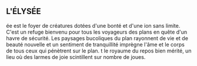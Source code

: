 ## L'ÉLYSÉE

ée est le foyer de créatures dotées d'une bonté et d'une
ion sans limite. C'est un refuge bienvenu pour tous
les voyageurs des plans en quête d'un havre de sécurité. Les
paysages bucoliques du plan rayonnent de vie et de beauté
nouvelle et un sentiment de tranquillité imprègne l'âme
et le corps de tous ceux qui pénètrent sur le plan. t le
royaume du repos bien mérité, un lieu où des larmes de joie
scintillent sur nombre de joues.
